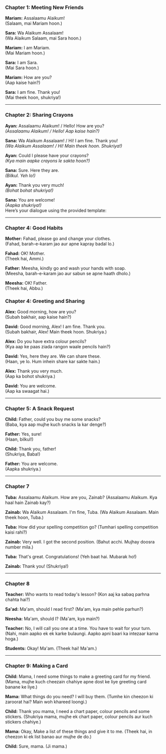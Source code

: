 ### **Chapter 1: Meeting New Friends**  

**Mariam:** Assalaamu Alaikum!  
(Salaam, mai Mariam hoon.)  

**Sara:** Wa Alaikum Assalaam!  
(Wa Alaikum Salaam, mai Sara hoon.)  

**Mariam:** I am Mariam.  
(Mai Mariam hoon.)  

**Sara:** I am Sara.  
(Mai Sara hoon.)  

**Mariam:** How are you?  
(Aap kaise hain?)  

**Sara:** I am fine. Thank you!  
(Mai theek hoon, shukriya!)

---

### **Chapter 2: Sharing Crayons**  

**Ayan:** Assalaamu Alaikum! / Hello! How are you?  
*(Assalaamu Alaikum! / Hello! Aap kaise hain?)*  

**Sana:** Wa Alaikum Assalaam! / Hi! I am fine. Thank you!  
*(Wa Alaikum Assalaam! / Hi! Main theek hoon. Shukriya!)*  

**Ayan:** Could I please have your crayons?  
*(Kya main aapke crayons le sakta hoon?)*  

**Sana:** Sure. Here they are.  
*(Bilkul. Yeh lo!)*  

**Ayan:** Thank you very much!  
*(Bohat bohat shukriya!)*  

**Sana:** You are welcome!  
*(Aapka shukriya!)*  
Here’s your dialogue using the provided template:

---

### **Chapter 4: Good Habits**  

**Mother:** Fahad, please go and change your clothes.  
(Fahad, barah-e-karam jao aur apne kapray badal lo.)  

**Fahad:** OK! Mother.  
(Theek hai, Ammi.)  

**Father:** Meesha, kindly go and wash your hands with soap.  
(Meesha, barah-e-karam jao aur sabun se apne haath dholo.)  

**Meesha:** OK! Father.  
(Theek hai, Abbu.)  


### **Chapter 4: Greeting and Sharing**  

**Alex:** Good morning, how are you?  
(Subah bakhair, aap kaise hain?)  

**David:** Good morning, Alex! I am fine. Thank you.  
(Subah bakhair, Alex! Main theek hoon. Shukriya.)  

**Alex:** Do you have extra colour pencils?  
(Kya aap ke paas ziada rangon waale pencils hain?)  

**David:** Yes, here they are. We can share these.  
(Haan, ye lo. Hum inhein share kar sakte hain.)  

**Alex:** Thank you very much.  
(Aap ka bohot shukriya.)  

**David:** You are welcome.  
(Aap ka swaagat hai.)  

---


### **Chapter 5: A Snack Request**

**Child:** Father, could you buy me some snacks?  
(Baba, kya aap mujhe kuch snacks la kar denge?)  

**Father:** Yes, sure!  
(Haan, bilkul!)  

**Child:** Thank you, father!  
(Shukriya, Baba!)  

**Father:** You are welcome.  
(Aapka shukriya.)  

---

### **Chapter 7**

**Tuba:** Assalaamu Alaikum. How are you, Zainab?
(Assalaamu Alaikum. Kya haal hain Zainab kay?)

**Zainab:** Wa Alaikum Assalaam. I'm fine, Tuba.
(Wa Alaikum Assalaam. Main theek hoon, Tuba.)

**Tuba:** How did your spelling competition go?
(Tumhari spelling competition kaisi rahi?)

**Zainab:** Very well. I got the second position.
(Bahut acchi. Mujhay doosra number mila.)

**Tuba:** That's great. Congratulations!
(Yeh baat hai. Mubarak ho!)

**Zainab:** Thank you!
(Shukriya!)

---

### **Chapter 8**

**Teacher:** Who wants to read today's lesson?
(Kon aaj ka sabaq parhna chahta hai?)

**Sa'ad:** Ma'am, should I read first?
(Ma'am, kya main pehle parhun?)

**Neesha:** Ma'am, should I?
(Ma'am, kya main?)

**Teacher:** No, I will call you one at a time. You have to wait for your turn.
(Nahi, main aapko ek ek karke bulaungi. Aapko apni baari ka intezaar karna hoga.)

**Students:** Okay! Ma'am.
(Theek hai! Ma'am.) 

---

### **Chapter 9: Making a Card**

**Child:** Mama, I need some things to make a greeting card for my friend.
(Mama, mujhe kuch cheezain chahiye apne dost ke liye greeting card banane ke liye.)

**Mama:** What things do you need? I will buy them.
(Tumhe kin cheezon ki zaroorat hai? Main woh khareed loongi.)

**Child:** Thank you mama, I need a chart paper, colour pencils and some stickers.
(Shukriya mama, mujhe ek chart paper, colour pencils aur kuch stickers chahiye.)

**Mama:** Okay, Make a list of these things and give it to me.
(Theek hai, in cheezon ki ek list banao aur mujhe de do.)

**Child:** Sure, mama.
(Ji mama.)

